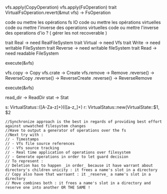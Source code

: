 vfs.apply(CopyOperation)
vfs.apply(FsOperation)
trait VirtualFsOperation.revert(&mut vfs) -> FsOperation


code ou mettre les opérations fs IO
code ou mettre les opérations virtuelles
code ou mettre l'inverse des operations virtuelles
code ou mettre l'inverse des operations d'io ? ( gérer les not recoverable )

trait Real -> need RealFileSystem
trait Virtual -> need Vfs
trait Write -> need writable FileSystem
trait Reverse -> need writable fileSystem
trait Read -> need readable FileSystem


execute(&vfs)

vfs.copy -> Copy
vfs.crate -> Create
vfs.remove -> Remove
.reverse() -> ReverseCopy
.reverse() -> ReverseCreate
.reverse() -> ReverseRemove



execute(&vfs)

read_dir -> ReadDir
stat -> Stat

s: VirtualStatus::([A-Za-z]+)\(([a-z_]+)
r: VirtualStatus::new(VirtualState::$1, $2



    //Synchronize approach is the best in regards of providing best effort against unwatched filesystem changes
    //Have to output a generator of operations over the fs
    //Next try with :
    // - Timestamps
    // - Vfs file source references
    // - Vfs source tracking
    // - Real time application of operations over filesystem
    // - Generate operations in order to let guard decision
    // To represent :
    // Deletion has to happen _in order_ because it have warrant about directory's children unicity : it frees a name's slot in a directory
    // Copy also have that warraant : it _reserve_ a name's slot in a directory
    // Move combines both : it frees a name's slot in a directory and reserve one into another OR THE SAME !